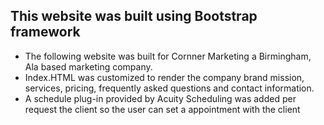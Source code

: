 ## This website was built using Bootstrap framework

- The following website was built for Cornner Marketing a Birmingham, Ala based marketing company.
- Index.HTML was customized to render the company brand mission, services, pricing, frequently asked questions and contact information.
- A schedule plug-in provided by Acuity Scheduling was added per request the client so the user can set a appointment with the client